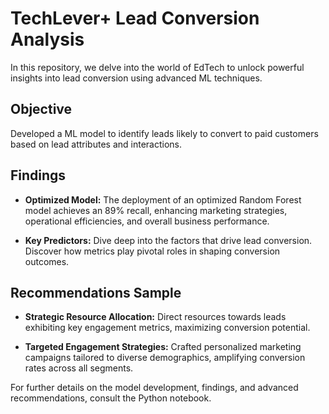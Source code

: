  # TechLever+ Lead Conversion Analysis

In this repository, we delve into the world of EdTech to unlock powerful insights into lead conversion using advanced ML techniques.

## Objective
Developed a ML model to identify leads likely to convert to paid customers based on lead attributes and interactions.

## Findings

- **Optimized Model:** The deployment of an optimized Random Forest model achieves an 89% recall, enhancing marketing strategies, operational efficiencies, and overall business performance.

- **Key Predictors:** Dive deep into the factors that drive lead conversion. Discover how metrics play pivotal roles in shaping conversion outcomes.

## Recommendations Sample

- **Strategic Resource Allocation:** Direct resources towards leads exhibiting key engagement metrics, maximizing conversion potential.

- **Targeted Engagement Strategies:** Crafted personalized marketing campaigns tailored to diverse demographics, amplifying conversion rates across all segments.

For further details on the model development, findings, and advanced recommendations, consult the Python notebook.
